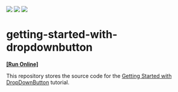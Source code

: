 <!-- default badges list -->
![](https://img.shields.io/endpoint?url=https://codecentral.devexpress.com/api/v1/VersionRange/309685103/20.2.3%2B)
[![](https://img.shields.io/badge/Open_in_DevExpress_Support_Center-FF7200?style=flat-square&logo=DevExpress&logoColor=white)](https://supportcenter.devexpress.com/ticket/details/T945799)
[![](https://img.shields.io/badge/📖_How_to_use_DevExpress_Examples-e9f6fc?style=flat-square)](https://docs.devexpress.com/GeneralInformation/403183)
<!-- default badges end -->
# getting-started-with-dropdownbutton
<!-- run online -->
**[[Run Online]](https://codecentral.devexpress.com/309685103/)**
<!-- run online end -->

This repository stores the source code for the [Getting Started with DropDownButton](https://js.devexpress.com/Documentation/Guide/Widgets/DropDownButton/Getting_Started_with_DropDownButton/) tutorial.
